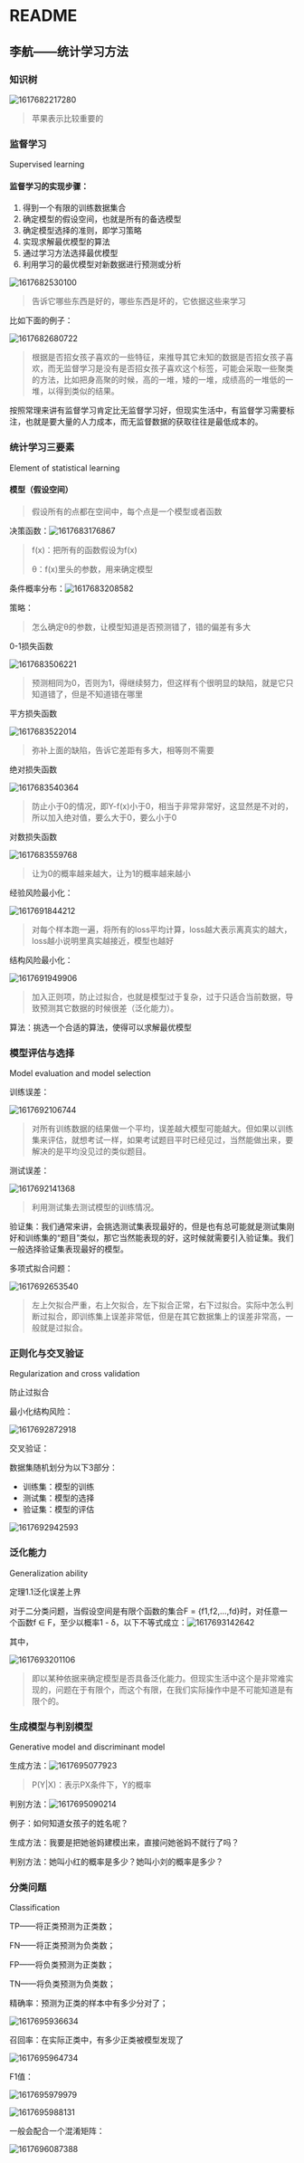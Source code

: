 # README

## 李航——统计学习方法

### 知识树

![1617682217280](assets/1617682217280.png)

> 苹果表示比较重要的



### 监督学习

Supervised learning

#### 监督学习的实现步骤：

1. 得到一个有限的训练数据集合
2. 确定模型的假设空间，也就是所有的备选模型
3. 确定模型选择的准则，即学习策略
4. 实现求解最优模型的算法
5. 通过学习方法选择最优模型
6. 利用学习的最优模型对新数据进行预测或分析

![1617682530100](assets/1617682530100.png)

> 告诉它哪些东西是好的，哪些东西是坏的，它依据这些来学习

比如下面的例子：

![1617682680722](assets/1617682680722.png)

> 根据是否招女孩子喜欢的一些特征，来推导其它未知的数据是否招女孩子喜欢，而无监督学习是没有是否招女孩子喜欢这个标签，可能会采取一些聚类的方法，比如把身高聚的时候，高的一堆，矮的一堆，成绩高的一堆低的一堆，以得到类似的结果。

按照常理来讲有监督学习肯定比无监督学习好，但现实生活中，有监督学习需要标注，也就是要大量的人力成本，而无监督数据的获取往往是最低成本的。



### 统计学习三要素

Element of statistical learning

#### 模型（假设空间）

> 假设所有的点都在空间中，每个点是一个模型或者函数

决策函数：![1617683176867](assets/1617683176867.png)

> f(x)：把所有的函数假设为f(x)
>
> θ：f(x)里头的参数，用来确定模型

条件概率分布：![1617683208582](assets/1617683208582.png)

策略：

> 怎么确定θ的参数，让模型知道是否预测错了，错的偏差有多大

0-1损失函数

![1617683506221](assets/1617683506221.png)

> 预测相同为0，否则为1，得继续努力，但这样有个很明显的缺陷，就是它只知道错了，但是不知道错在哪里

平方损失函数

![1617683522014](assets/1617683522014.png)

> 弥补上面的缺陷，告诉它差距有多大，相等则不需要

绝对损失函数

![1617683540364](assets/1617683540364.png)

> 防止小于0的情况，即Y-f(x)小于0，相当于非常非常好，这显然是不对的，所以加入绝对值，要么大于0，要么小于0

对数损失函数

![1617683559768](assets/1617683559768.png)

> 让为0的概率越来越大，让为1的概率越来越小

经验风险最小化：

![1617691844212](assets/1617691844212.png)

> 对每个样本跑一遍，将所有的loss平均计算，loss越大表示离真实的越大，loss越小说明里真实越接近，模型也越好

结构风险最小化：

![1617691949906](assets/1617691949906.png)

> 加入正则项，防止过拟合，也就是模型过于复杂，过于只适合当前数据，导致预测其它数据的时候很差（泛化能力）。

算法：挑选一个合适的算法，使得可以求解最优模型



### 模型评估与选择

Model evaluation and model selection

训练误差：

![1617692106744](assets/1617692106744.png)

> 对所有训练数据的结果做一个平均，误差越大模型可能越大。但如果以训练集来评估，就想考试一样，如果考试题目平时已经见过，当然能做出来，要解决的是平均没见过的类似题目。

测试误差：

![1617692141368](assets/1617692141368.png)

> 利用测试集去测试模型的训练情况。

验证集：我们通常来讲，会挑选测试集表现最好的，但是也有总可能就是测试集刚好和训练集的“题目”类似，那它当然能表现的好，这时候就需要引入验证集。我们一般选择验证集表现最好的模型。

多项式拟合问题：

![1617692653540](assets/1617692653540.png)

> 左上欠拟合严重，右上欠拟合，左下拟合正常，右下过拟合。实际中怎么判断过拟合，即训练集上误差非常低，但是在其它数据集上的误差非常高，一般就是过拟合。



### 正则化与交叉验证

Regularization and cross validation

防止过拟合

最小化结构风险：

![1617692872918](assets/1617692872918.png)

交叉验证：

数据集随机划分为以下3部分：

- 训练集：模型的训练
- 测试集：模型的选择
- 验证集：模型的评估

![1617692942593](assets/1617692942593.png)



### 泛化能力

Generalization ability

定理1.1泛化误差上界

对于二分类问题，当假设空间是有限个函数的集合F = {f1,f2,...,fd}时，对任意一个函数f ∈ F，至少以概率1 - δ，以下不等式成立：![1617693142642](assets/1617693142642.png)

其中，

![1617693201106](assets/1617693201106.png)

> 即以某种依据来确定模型是否具备泛化能力。但现实生活中这个是非常难实现的，问题在于有限个，而这个有限，在我们实际操作中是不可能知道是有限个的。



### 生成模型与判别模型

Generative model and discriminant model

生成方法：![1617695077923](assets/1617695077923.png)

> P(Y|X)：表示PX条件下，Y的概率

判别方法：![1617695090214](assets/1617695090214.png)

例子：如何知道女孩子的姓名呢？

生成方法：我要是把她爸妈建模出来，直接问她爸妈不就行了吗？

判别方法：她叫小红的概率是多少？她叫小刘的概率是多少？



### 分类问题

Classification

TP——将正类预测为正类数；

FN——将正类预测为负类数；

FP——将负类预测为正类数；

TN——将负类预测为负类数；

精确率：预测为正类的样本中有多少分对了；

![1617695936634](assets/1617695936634.png)

召回率：在实际正类中，有多少正类被模型发现了

![1617695964734](assets/1617695964734.png)

F1值：

![1617695979979](assets/1617695979979.png)

![1617695988131](assets/1617695988131.png)

一般会配合一个混淆矩阵：

![1617696087388](assets/1617696087388.png)

